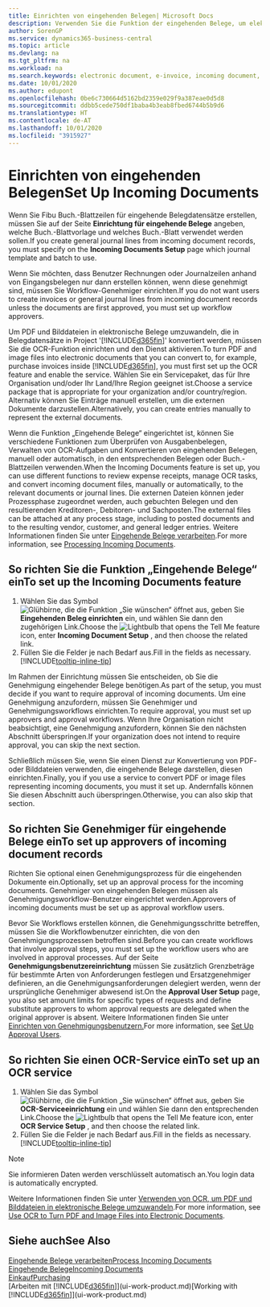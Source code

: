 ```yaml
---
title: Einrichten von eingehenden Belegen| Microsoft Docs
description: Verwenden Sie die Funktion der eingehenden Belege, um elektronische Belege zu erstellen, verwalten Sie OCRaufgaben, importieren Sie Rechnungen und wandeln Sie Bilddateien um.
author: SorenGP
ms.service: dynamics365-business-central
ms.topic: article
ms.devlang: na
ms.tgt_pltfrm: na
ms.workload: na
ms.search.keywords: electronic document, e-invoice, incoming document, OCR, ecommerce, document exchange, import invoice
ms.date: 10/01/2020
ms.author: edupont
ms.openlocfilehash: 0be6c730664d5162bd2359e029f9a387eae0d5d8
ms.sourcegitcommit: ddbb5cede750df1baba4b3eab8fbed6744b5b9d6
ms.translationtype: HT
ms.contentlocale: de-AT
ms.lasthandoff: 10/01/2020
ms.locfileid: "3915927"
---
```

# <a name="set-up-incoming-documents"></a><span data-ttu-id="78a60-103">Einrichten von eingehenden Belegen</span><span class="sxs-lookup"><span data-stu-id="78a60-103">Set Up Incoming Documents</span></span>

<span data-ttu-id="78a60-104">Wenn Sie Fibu Buch.-Blattzeilen für eingehende Belegdatensätze erstellen, müssen Sie auf der Seite **Einrichtung für eingehende Belege** angeben, welche Buch.-Blattvorlage und welches Buch.-Blatt verwendet werden sollen.</span><span class="sxs-lookup"><span data-stu-id="78a60-104">If you create general journal lines from incoming document records, you must specify on the **Incoming Documents Setup** page which journal template and batch to use.</span></span>

<span data-ttu-id="78a60-105">Wenn Sie möchten, dass Benutzer Rechnungen oder Journalzeilen anhand von Eingangsbelegen nur dann erstellen können, wenn diese genehmigt sind, müssen Sie Workflow-Genehmiger einrichten.</span><span class="sxs-lookup"><span data-stu-id="78a60-105">If you do not want users to create invoices or general journal lines from incoming document records unless the documents are first approved, you must set up workflow approvers.</span></span>

<span data-ttu-id="78a60-106">Um PDF und Bilddateien in elektronische Belege umzuwandeln, die in Belegdatensätze in Project '[!INCLUDE[d365fin](includes/d365fin_md.md)]' konvertiert werden, müssen Sie die OCR-Funktion einrichten und den Dienst aktivieren.</span><span class="sxs-lookup"><span data-stu-id="78a60-106">To turn PDF and image files into electronic documents that you can convert to, for example, purchase invoices inside [!INCLUDE[d365fin](includes/d365fin_md.md)], you must first set up the OCR feature and enable the service.</span></span> <span data-ttu-id="78a60-107">Wählen Sie ein Servicepaket, das für Ihre Organisation und/oder Ihr Land/Ihre Region geeignet ist.</span><span class="sxs-lookup"><span data-stu-id="78a60-107">Choose a service package that is appropriate for your organization and/or country/region.</span></span> <span data-ttu-id="78a60-108">Alternativ können Sie Einträge manuell erstellen, um die externen Dokumente darzustellen.</span><span class="sxs-lookup"><span data-stu-id="78a60-108">Alternatively, you can create entries manually to represent the external documents.</span></span>  

<span data-ttu-id="78a60-109">Wenn die Funktion „Eingehende Belege“ eingerichtet ist, können Sie verschiedene Funktionen zum Überprüfen von Ausgabenbelegen, Verwalten von OCR-Aufgaben und Konvertieren von eingehenden Belegen, manuell oder automatisch, in den entsprechenden Belegen oder Buch.-Blattzeilen verwenden.</span><span class="sxs-lookup"><span data-stu-id="78a60-109">When the Incoming Documents feature is set up, you can use different functions to review expense receipts, manage OCR tasks, and convert incoming document files, manually or automatically, to the relevant documents or journal lines.</span></span> <span data-ttu-id="78a60-110">Die externen Dateien können jeder Prozessphase zugeordnet werden, auch gebuchten Belegen und den resultierenden Kreditoren-, Debitoren- und Sachposten.</span><span class="sxs-lookup"><span data-stu-id="78a60-110">The external files can be attached at any process stage, including to posted documents and to the resulting vendor, customer, and general ledger entries.</span></span> <span data-ttu-id="78a60-111">Weitere Informationen finden Sie unter [Eingehende Belege verarbeiten](across-process-income-documents.md).</span><span class="sxs-lookup"><span data-stu-id="78a60-111">For more information, see [Processing Incoming Documents](across-process-income-documents.md).</span></span>

## <a name="to-set-up-the-incoming-documents-feature"></a><span data-ttu-id="78a60-112">So richten Sie die Funktion „Eingehende Belege“ ein</span><span class="sxs-lookup"><span data-stu-id="78a60-112">To set up the Incoming Documents feature</span></span>

1. <span data-ttu-id="78a60-113">Wählen Sie das Symbol ![Glühbirne, die die Funktion „Sie wünschen“ öffnet](media/ui-search/search_small.png "Tell Me-Funktion") aus, geben Sie **Eingehenden Beleg einrichten** ein, und wählen Sie dann den zugehörigen Link.</span><span class="sxs-lookup"><span data-stu-id="78a60-113">Choose the ![Lightbulb that opens the Tell Me feature](media/ui-search/search_small.png "Tell me what you want to do") icon, enter **Incoming Document Setup** , and then choose the related link.</span></span>
2. <span data-ttu-id="78a60-114">Füllen Sie die Felder je nach Bedarf aus.</span><span class="sxs-lookup"><span data-stu-id="78a60-114">Fill in the fields as necessary.</span></span> [!INCLUDE[tooltip-inline-tip](includes/tooltip-inline-tip_md.md)]

<span data-ttu-id="78a60-115">Im Rahmen der Einrichtung müssen Sie entscheiden, ob Sie die Genehmigung eingehender Belege benötigen.</span><span class="sxs-lookup"><span data-stu-id="78a60-115">As part of the setup, you must decide if you want to require approval of incoming documents.</span></span> <span data-ttu-id="78a60-116">Um eine Genehmigung anzufordern, müssen Sie Genehmiger und Genehmigungsworkflows einrichten.</span><span class="sxs-lookup"><span data-stu-id="78a60-116">To require approval, you must set up approvers and approval workflows.</span></span> <span data-ttu-id="78a60-117">Wenn Ihre Organisation nicht beabsichtigt, eine Genehmigung anzufordern, können Sie den nächsten Abschnitt überspringen.</span><span class="sxs-lookup"><span data-stu-id="78a60-117">If your organization does not intend to require approval, you can skip the next section.</span></span>  

<span data-ttu-id="78a60-118">Schließlich müssen Sie, wenn Sie einen Dienst zur Konvertierung von PDF- oder Bilddateien verwenden, die eingehende Belege darstellen, diesen einrichten.</span><span class="sxs-lookup"><span data-stu-id="78a60-118">Finally, you if you use a service to convert PDF or image files representing incoming documents, you must it set up.</span></span> <span data-ttu-id="78a60-119">Andernfalls können Sie diesen Abschnitt auch überspringen.</span><span class="sxs-lookup"><span data-stu-id="78a60-119">Otherwise, you can also skip that section.</span></span>  

## <a name="to-set-up-approvers-of-incoming-document-records"></a><span data-ttu-id="78a60-120">So richten Sie Genehmiger für eingehende Belege ein</span><span class="sxs-lookup"><span data-stu-id="78a60-120">To set up approvers of incoming document records</span></span>

<span data-ttu-id="78a60-121">Richten Sie optional einen Genehmigungsprozess für die eingehenden Dokumente ein.</span><span class="sxs-lookup"><span data-stu-id="78a60-121">Optionally, set up an approval process for the incoming documents.</span></span> <span data-ttu-id="78a60-122">Genehmiger von eingehenden Belegen müssen als Genehmigungsworkflow-Benutzer eingerichtet werden.</span><span class="sxs-lookup"><span data-stu-id="78a60-122">Approvers of incoming documents must be set up as approval workflow users.</span></span>

<span data-ttu-id="78a60-123">Bevor Sie Workflows erstellen können, die Genehmigungsschritte betreffen, müssen Sie die Workflowbenutzer einrichten, die von den Genehmigungsprozessen betroffen sind.</span><span class="sxs-lookup"><span data-stu-id="78a60-123">Before you can create workflows that involve approval steps, you must set up the workflow users who are involved in approval processes.</span></span> <span data-ttu-id="78a60-124">Auf der Seite **Genehmigungsbenutzereinrichtung** müssen Sie zusätzlich Grenzbeträge für bestimmte Arten von Anforderungen festlegen und Ersatzgenehmiger definieren, an die Genehmigungsanforderungen delegiert werden, wenn der ursprüngliche Genehmiger abwesend ist.</span><span class="sxs-lookup"><span data-stu-id="78a60-124">On the **Approval User Setup** page, you also set amount limits for specific types of requests and define substitute approvers to whom approval requests are delegated when the original approver is absent.</span></span> <span data-ttu-id="78a60-125">Weitere Informationen finden Sie unter [Einrichten von Genehmigungsbenutzern.](across-how-to-set-up-approval-users.md)</span><span class="sxs-lookup"><span data-stu-id="78a60-125">For more information, see [Set Up Approval Users](across-how-to-set-up-approval-users.md).</span></span>

## <a name="to-set-up-an-ocr-service"></a><span data-ttu-id="78a60-126">So richten Sie einen OCR-Service ein</span><span class="sxs-lookup"><span data-stu-id="78a60-126">To set up an OCR service</span></span>

1. <span data-ttu-id="78a60-127">Wählen Sie das Symbol ![Glühbirne, die die Funktion „Sie wünschen“ öffnet](media/ui-search/search_small.png "Tell Me-Funktion") aus, geben Sie **OCR-Serviceeinrichtung** ein und wählen Sie dann den entsprechenden Link.</span><span class="sxs-lookup"><span data-stu-id="78a60-127">Choose the ![Lightbulb that opens the Tell Me feature](media/ui-search/search_small.png "Tell me what you want to do") icon, enter **OCR Service Setup** , and then choose the related link.</span></span>
2. <span data-ttu-id="78a60-128">Füllen Sie die Felder je nach Bedarf aus.</span><span class="sxs-lookup"><span data-stu-id="78a60-128">Fill in the fields as necessary.</span></span> [!INCLUDE[tooltip-inline-tip](includes/tooltip-inline-tip_md.md)]

> [!NOTE]  
> <span data-ttu-id="78a60-129">Sie informieren Daten werden verschlüsselt automatisch an.</span><span class="sxs-lookup"><span data-stu-id="78a60-129">You login data is automatically encrypted.</span></span>

<span data-ttu-id="78a60-130">Weitere Informationen finden Sie unter [Verwenden von OCR, um PDF und Bilddateien in elektronische Belege umzuwandeln](across-how-use-ocr-pdf-images-files.md).</span><span class="sxs-lookup"><span data-stu-id="78a60-130">For more information, see [Use OCR to Turn PDF and Image Files into Electronic Documents](across-how-use-ocr-pdf-images-files.md).</span></span>  

## <a name="see-also"></a><span data-ttu-id="78a60-131">Siehe auch</span><span class="sxs-lookup"><span data-stu-id="78a60-131">See Also</span></span>

[<span data-ttu-id="78a60-132">Eingehende Belege verarbeiten</span><span class="sxs-lookup"><span data-stu-id="78a60-132">Process Incoming Documents</span></span>](across-process-income-documents.md)  
[<span data-ttu-id="78a60-133">Eingehende Belege</span><span class="sxs-lookup"><span data-stu-id="78a60-133">Incoming Documents</span></span>](across-income-documents.md)  
[<span data-ttu-id="78a60-134">Einkauf</span><span class="sxs-lookup"><span data-stu-id="78a60-134">Purchasing</span></span>](purchasing-manage-purchasing.md)  
<span data-ttu-id="78a60-135">[Arbeiten mit [!INCLUDE[d365fin](includes/d365fin_md.md)]](ui-work-product.md)</span><span class="sxs-lookup"><span data-stu-id="78a60-135">[Working with [!INCLUDE[d365fin](includes/d365fin_md.md)]](ui-work-product.md)</span></span>
